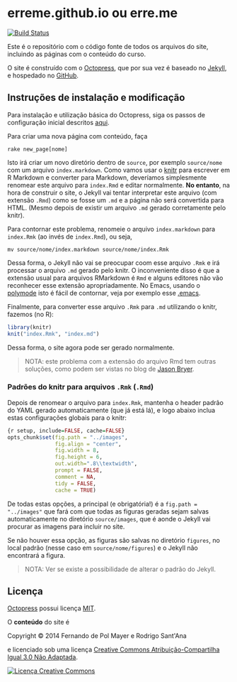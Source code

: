 # erreme.github.io ou erre.me

[![Build Status](https://travis-ci.org/erreme/erreme.github.io.svg?branch=source)](https://travis-ci.org/erreme/erreme.github.io)

Este é o repositório com o código fonte de todos os arquivos do site,
incluindo as páginas com o conteúdo do curso.

O site é construído com o [Octopress][], que por sua vez é
baseado no [Jekyll][], e hospedado no [GitHub][].

## Instruções de instalação e modificação

Para instalação e utilização básica do Octopress, siga os passos de
configuração inicial descritos [aqui][1].

Para criar uma nova página com conteúdo, faça

```shell
rake new_page[nome]
```

Isto irá criar um novo diretório dentro de `source`, por exemplo
`source/nome` com um arquivo `index.markdown`. Como vamos usar o
[knitr][] para escrever em R Markdown e converter para Markdown,
deveríamos simplesmente renomear este arquivo para `index.Rmd` e editar
normalmente. **No entanto**, na hora de construir o site, o Jekyll vai
tentar interpretar este arquivo (com extensão `.Rmd`) como se fosse um
`.md` e a página não será convertida para HTML. (Mesmo depois de existir
um arquivo `.md` gerado corretamente pelo knitr).

Para contornar este problema, renomeie o arquivo `index.markdown` para
`index.Rmk` (ao invés de `index.Rmd`), ou seja,

```shell
mv source/nome/index.markdown source/nome/index.Rmk
```

Dessa forma, o Jekyll não vai se preocupar coom esse arquivo `.Rmk` e
irá processar o arquivo `.md` gerado pelo knitr. O inconveniente disso é
que a extensão usual para arquivos RMarkdown é `Rmd` e alguns editores
não vão reconhecer esse extensão apropriadamente. No Emacs, usando o
[polymode][] isto é fácil de contornar, veja por exemplo esse
[.emacs][2].

Finalmente, para converter esse arquivo `.Rmk` para `.md` utilizando o
knitr, fazemos (no R):

```r
library(knitr)
knit("index.Rmk", "index.md")
```

Dessa forma, o site agora pode ser gerado normalmente.

> NOTA: este problema com a extensão do arquivo Rmd tem outras soluções,
> como podem ser vistas no blog de [Jason Bryer][3].

### Padrões do knitr para arquivos `.Rmk` (`.Rmd`)

Depois de renomear o arquivo para `index.Rmk`, mantenha o header padrão
do YAML gerado automaticamente (que já está lá), e logo abaixo inclua
estas configurações globais para o knitr:

```r
{r setup, include=FALSE, cache=FALSE}
opts_chunk$set(fig.path = "../images",
               fig.align = "center",
               fig.width = 8,
               fig.height = 6,
               out.width=".8\\textwidth",
               prompt = FALSE,
               comment = NA,
               tidy = FALSE,
               cache = TRUE)
```

De todas estas opções, a principal (e obrigatória!) é a `fig.path =
"../images"` que fará com que todas as figuras geradas sejam salvas
automaticamente no diretório `source/images`, que é aonde o Jekyll vai
procurar as imagens para incluir no site.

Se não houver essa opção, as figuras são salvas no diretório `figures`,
no local padrão (nesse caso em `source/nome/figures`) e o Jekyll não
encontrará a figura.

> NOTA: Ver se existe a possibilidade de alterar o padrão do Jekyll.



## Licença

[Octopress][] possui licença [MIT][].

O **conteúdo** do site é

Copyright © 2014 Fernando de Pol Mayer e Rodrigo Sant'Ana

e licenciado sob uma licença
[Creative Commons Atribuição-Compartilha Igual 3.0 Não Adaptada][CC].

<a rel="license"
href="http://creativecommons.org/licenses/by-sa/3.0/deed.pt_BR"><img
alt="Licença Creative Commons" style="border-width:0"
src="http://i.creativecommons.org/l/by-sa/3.0/88x31.png" /></a>

[Octopress]: https://github.com/imathis/octopress
[Jekyll]: http://jekyllrb.com
[GitHub]: http://www.github.com
[knitr]: http://yihui.name/knitr/
[polymode]: https://github.com/vitoshka/polymode
[MIT]: http://opensource.org/licenses/MIT
[CC]: http://creativecommons.org/licenses/by-sa/3.0/deed.pt_BR
[1]: http://fernandomayer.github.io/blog/2013/03/02/configuring-octopress/
[2]: https://github.com/fernandomayer/emacs-files/blob/master/emacs.el
[3]: http://jason.bryer.org/posts/2012-12-10/Markdown_Jekyll_R_for_Blogging.html
